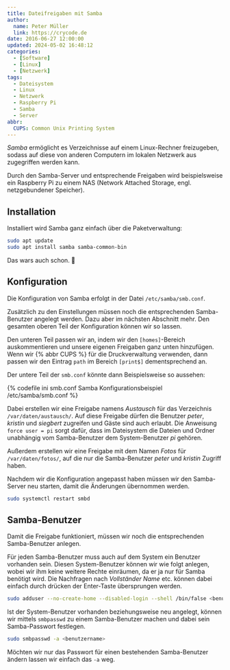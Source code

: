 ```yaml
---
title: Dateifreigaben mit Samba
author:
  name: Peter Müller
  link: https://crycode.de
date: 2016-06-27 12:00:00
updated: 2024-05-02 16:48:12
categories:
  - [Software]
  - [Linux]
  - [Netzwerk]
tags:
  - Dateisystem
  - Linux
  - Netzwerk
  - Raspberry Pi
  - Samba
  - Server
abbr:
  CUPS: Common Unix Printing System
---
```


*Samba* ermöglicht es Verzeichnisse auf einem Linux-Rechner freizugeben, sodass auf diese von anderen Computern im lokalen Netzwerk aus zugegriffen werden kann.

Durch den Samba-Server und entsprechende Freigaben wird beispielsweise ein Raspberry Pi zu einem NAS (Network Attached Storage, engl. netzgebundener Speicher).

<!-- more -->

<!-- toc Inhalt -->

## Installation

Installiert wird Samba ganz einfach über die Paketverwaltung:

```sh Installation von Samba
sudo apt update
sudo apt install samba samba-common-bin
```

Das wars auch schon. 🙂

## Konfiguration

Die Konfiguration von Samba erfolgt in der Datei `/etc/samba/smb.conf`.

Zusätzlich zu den Einstellungen müssen noch die entsprechenden Samba-Benutzer angelegt werden. Dazu aber im nächsten Abschnitt mehr.
Den gesamten oberen Teil der Konfiguration können wir so lassen.

Den unteren Teil passen wir an, indem wir den `[homes]`-Bereich auskommentieren und unsere eigenen Freigaben ganz unten hinzufügen. Wenn wir {% abbr CUPS %} für die Druckverwaltung verwenden, dann passen wir den Eintrag `path` im Bereich `[print$]` dementsprechend an.

Der untere Teil der `smb.conf` könnte dann Beispielsweise so aussehen:

{% codefile ini smb.conf Samba Konfigurationsbeispiel &#47;etc/samba/smb.conf %}

Dabei erstellen wir eine Freigabe namens *Austausch* für das Verzeichnis `/var/daten/austausch/`. Auf diese Freigabe dürfen die Benutzer *peter*, *kristin* und *siegbert* zugreifen und Gäste sind auch erlaubt. Die Anweisung `force user = pi` sorgt dafür, dass im Dateisystem die Dateien und Ordner unabhängig vom Samba-Benutzer dem System-Benutzer *pi* gehören.

Außerdem erstellen wir eine Freigabe mit dem Namen *Fotos* für `/var/daten/fotos/`, auf die nur die Samba-Benutzer *peter* und *kristin* Zugriff haben.

Nachdem wir die Konfiguration angepasst haben müssen wir den Samba-Server neu starten, damit die Änderungen übernommen werden.

```sh Samba-Server neu starten
sudo systemctl restart smbd
```

## Samba-Benutzer

Damit die Freigabe funktioniert, müssen wir noch die entsprechenden Samba-Benutzer anlegen.

Für jeden Samba-Benutzer muss auch auf dem System ein Benutzer vorhanden sein. Diesen System-Benutzer können wir wie folgt anlegen, wobei wir ihm keine weitere Rechte einräumen, da er ja nur für Samba benötigt wird. Die Nachfragen nach *Vollständer Name* etc. können dabei einfach durch drücken der Enter-Taste übersprungen werden.

```sh Systembenutzer anlegen
sudo adduser --no-create-home --disabled-login --shell /bin/false <benutzername>
```

Ist der System-Benutzer vorhanden beziehungsweise neu angelegt, können wir mittels `smbpasswd` zu einem Samba-Benutzer machen und dabei sein Samba-Passwort festlegen.

```sh Samba-Benutzer zu einem System-Benutzer anlegen und Passwort setzen
sudo smbpasswd -a <benutzername>
```

Möchten wir nur das Passwort für einen bestehenden Samba-Benutzer ändern lassen wir einfach das `-a` weg.
